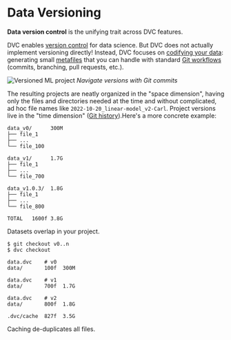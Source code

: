 # Data Versioning

<admon type="tip">

**Data version control** is the unifying trait across DVC features.

</admon>

DVC enables [version control] for data science. But DVC does not actually
implement versioning directly! Instead, DVC focuses on [codifying your data]:
generating small [metafiles] that you can handle with standard [Git workflows]
(commits, branching, pull requests, etc.).

![Versioned ML project](/img/versioned-project.png) _Navigate versions with Git
commits_

The resulting projects are neatly organized in the "space dimension", having
only the files and directories needed at the time and without complicated, ad
hoc file names like `2022-10-20_linear-model_v2-Carl`. Project versions live in
the "time dimension" ([Git history]).Here's a more concrete example:

[version control]:
  https://git-scm.com/book/en/v2/Getting-Started-About-Version-Control
[codifying your data]: /doc/use-cases/versioning-data-and-models
[metafiles]: /doc/user-guide/project-structure
[git workflows]: https://www.atlassian.com/git/tutorials/comparing-workflows
[git history]:
  https://git-scm.com/book/en/v2/Git-Basics-Viewing-the-Commit-History

<cards>

<card heading="Traditional">

```cli
data_v0/      300M
├── file_1
├── ...
└── file_100

data_v1/      1.7G
├── file_1
├── ...
└── file_700

data_v1.0.3/  1.8G
├── file_1
├── ...
└── file_800

TOTAL   1600f 3.8G
```

<admon type="warn">

Datasets overlap in your project.

</admon>

</card>

<card heading="With DVC">

```cli
$ git checkout v0..n
$ dvc checkout
```

```cli
data.dvc    # v0
data/       100f  300M
```

```cli
data.dvc    # v1
data/       700f  1.7G
```

```cli
data.dvc    # v2
data/       800f  1.8G

.dvc/cache  827f  3.5G
```

<admon type="info">

<abbr>Caching</abbr> de-duplicates all files.

[dvc cache]:
  /doc/user-guide/project-structure/internal-files#structure-of-the-cache-directory

</admon>

</card>

</cards>

<!-- ## Cloud versioning

_New in DVC 2.30.0 (see `dvc version`)_

To simplify remote data operations, DVC now supports native versioning of files
and directories on several cloud providers. This means that you can browse your
files normally as you would see them in your local workspace.
-->
